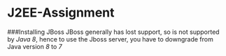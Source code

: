 # J2EE-Assignment

###Installing JBoss
JBoss generally has lost support, so is not supported by _Java 8_, hence to use the Jboss server, you have to downgrade from Java version *_8_* to *_7_*
